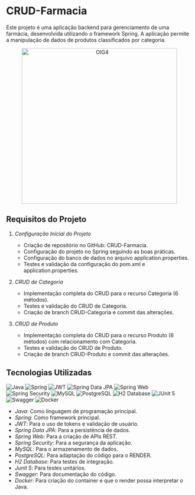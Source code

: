 # CRUD-Farmacia

Este projeto é uma aplicação backend para gerenciamento de uma farmácia, desenvolvida utilizando o framework Spring. A aplicação permite a manipulação de dados de produtos classificados por categoria.
<div align="center">
<a href="https://ibb.co/8jp3nkY"><img src="https://i.ibb.co/THSXDyW/OIG4.jpg" align="middle" width=420px alt="OIG4" border="0"></a>
</div>

## Requisitos do Projeto

1. *Configuração Inicial do Projeto*
    - Criação de repositório no GitHub: CRUD-Farmacia.
    - Configuração do projeto no Spring seguindo as boas práticas.
    - Configuração do banco de dados no arquivo application.properties.
    - Testes e validação da configuração do pom.xml e application.properties.

2. *CRUD de Categoria*
    - Implementação completa do CRUD para o recurso Categoria (6 métodos).
    - Testes e validação do CRUD de Categoria.
    - Criação de branch CRUD-Categoria e commit das alterações.

3. *CRUD de Produto*
    - Implementação completa do CRUD para o recurso Produto (6 métodos) com relacionamento com Categoria.
    - Testes e validação do CRUD de Produto.
    - Criação de branch CRUD-Produto e commit das alterações.

## Tecnologias Utilizadas

![Java](https://img.shields.io/badge/java-%23ED8B00.svg?style=for-the-badge&logo=openjdk&logoColor=white)
![Spring](https://img.shields.io/badge/spring-%236DB33F.svg?style=for-the-badge&logo=spring&logoColor=white)
![JWT](https://img.shields.io/badge/JWT-000000.svg?style=for-the-badge&logo=JSON%20web%20tokens&logoColor=white) 
![Spring Data JPA](https://img.shields.io/badge/Spring%20Data%20JPA-6DB33F.svg?style=for-the-badge&logo=spring&logoColor=white)
![Spring Web](https://img.shields.io/badge/Spring%20Web-6DB33F.svg?style=for-the-badge&logo=spring&logoColor=white)
![Spring Security](https://img.shields.io/badge/Spring%20Security-6DB33F.svg?style=for-the-badge&logo=spring&logoColor=white)
![MySQL](https://img.shields.io/badge/mysql-4479A1.svg?style=for-the-badge&logo=mysql&logoColor=white) 
![PostgreSQL](https://img.shields.io/badge/PostgreSQL-4169E1.svg?style=for-the-badge&logo=postgresql&logoColor=white)
![H2 Database](https://img.shields.io/badge/H2-4479A1.svg?style=for-the-badge&logo=h2&logoColor=white) 
![JUnit 5](https://img.shields.io/badge/JUnit%205-25A162.svg?style=for-the-badge&logo=JUnit5&logoColor=white)
![Swagger](https://img.shields.io/badge/Swagger-85EA2D.svg?style=for-the-badge&logo=Swagger&logoColor=black)
![Docker](https://img.shields.io/badge/Docker-2496ED.svg?style=for-the-badge&logo=docker&logoColor=white)

- *Java*: Como linguagem de programação principal.
- *Spring*: Como framework principal.
- *JWT*: Para o uso de tokens e validação de usuário.
- *Spring Data JPA*: Para a persistência de dados.
- *Spring Web*: Para a criação de APIs REST.
- *Spring Security*: Para a segurança da aplicação.
- *MySQL*: Para o armazenamento de dados.
- *PostgreSQL*: Para adaptação do código para o RENDER.
- *H2 Database*: Para testes de integração.
- *Junit 5*: Para testes unitários.
- *Swagger*: Para documentação do código.
- *Docker*: Para criação do container e que o render possa interpretar o Java.
